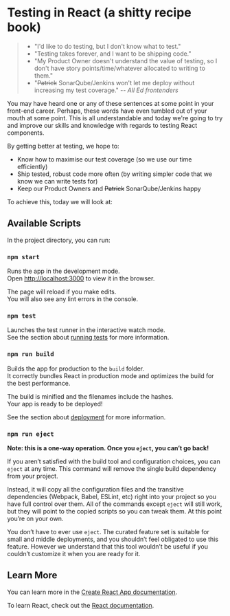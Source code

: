 # Testing in React (a shitty recipe book)

> - "I'd like to do testing, but I don't know what to test."
> - "Testing takes forever, and I want to be shipping code."
> - "My Product Owner doesn't understand the value of testing, so I don't have story points/time/whatever allocated to writing to them."
> - "~~Patrick~~ SonarQube/Jenkins won't let me deploy without increasing my test coverage."
> *-- All Ed frontenders*

You may have heard one or any of these sentences at some point in your front-end career. Perhaps, these words have even tumbled out of your mouth at some point. This is all understandable and today we're going to try and improve our skills and knowledge with regards to testing React components.

By getting better at testing, we hope to:

- Know how to maximise our test coverage (so we use our time efficiently)
- Ship tested, robust code more often (by writing simpler code that we know we can write tests for)
- Keep our Product Owners and ~~Patrick~~ SonarQube/Jenkins happy

To achieve this, today we will look at:


## Available Scripts

In the project directory, you can run:

### `npm start`

Runs the app in the development mode.<br>
Open [http://localhost:3000](http://localhost:3000) to view it in the browser.

The page will reload if you make edits.<br>
You will also see any lint errors in the console.

### `npm test`

Launches the test runner in the interactive watch mode.<br>
See the section about [running tests](https://facebook.github.io/create-react-app/docs/running-tests) for more information.

### `npm run build`

Builds the app for production to the `build` folder.<br>
It correctly bundles React in production mode and optimizes the build for the best performance.

The build is minified and the filenames include the hashes.<br>
Your app is ready to be deployed!

See the section about [deployment](https://facebook.github.io/create-react-app/docs/deployment) for more information.

### `npm run eject`

**Note: this is a one-way operation. Once you `eject`, you can’t go back!**

If you aren’t satisfied with the build tool and configuration choices, you can `eject` at any time. This command will remove the single build dependency from your project.

Instead, it will copy all the configuration files and the transitive dependencies (Webpack, Babel, ESLint, etc) right into your project so you have full control over them. All of the commands except `eject` will still work, but they will point to the copied scripts so you can tweak them. At this point you’re on your own.

You don’t have to ever use `eject`. The curated feature set is suitable for small and middle deployments, and you shouldn’t feel obligated to use this feature. However we understand that this tool wouldn’t be useful if you couldn’t customize it when you are ready for it.

## Learn More

You can learn more in the [Create React App documentation](https://facebook.github.io/create-react-app/docs/getting-started).

To learn React, check out the [React documentation](https://reactjs.org/).
